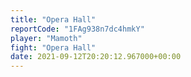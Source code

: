 ```yaml
---
title: "Opera Hall"
reportCode: "1FAg938n7dc4hmkY"
player: "Mamoth"
fight: "Opera Hall"
date: 2021-09-12T20:20:12.967000+00:00
---
```

